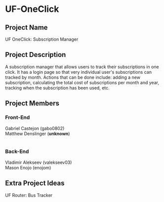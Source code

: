 # UF-OneClick

## Project Name
UF OneClick: Subscription Manager

## Project Description
A subscription manager that allows users to track their subscriptions in one click. It has a login page so that very individual user's subscriptions can tracked by month. Actions that can be done include: adding a new subscription, calculating the total cost of subscriptions per month and year, tracking when the subscription has been used, etc.

## Project Members
### Front-End
Gabriel Castejon (gabo0802) <br>
Matthew Denslinger (<b>unknown</b>) <br><br>

### Back-End
Vladimir Alekseev (valekseev03) <br>
Mason Enojo (enojom) <br>

## Extra Project Ideas
UF Router: Bus Tracker
